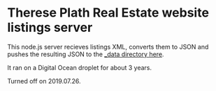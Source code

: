 # Therese Plath Real Estate website listings server

This node.js server recieves listings XML, converts them to JSON and pushes the resulting JSON to the [_data directory here](https://github.com/callumflack/thereseplath-realestate-02/tree/master/_data).

It ran on a Digital Ocean droplet for about 3 years. 

Turned off on 2019.07.26.
